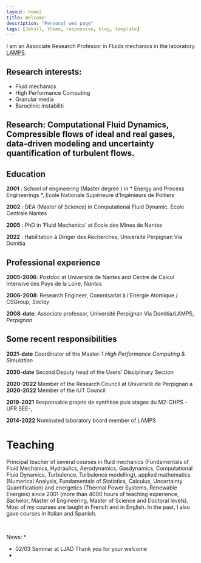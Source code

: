 ```yaml
---
layout: home2
title: Welcome!
description: "Personal web page"
tags: [Jekyll, theme, responsive, blog, template]
---
```


I am an Associate Research Professor in Fluids mechanics in the laboratory [LAMPS](https://lamps.univ-perp.fr/).

## Research interests:
* Fluid mechanics
* High Performance Computing
* Granular media
* Baroclinic instabiliti




## Research: Computational Fluid Dynamics, Compressible flows of ideal and real gases, data-driven modeling and uncertainty quantification of turbulent flows.

## Education

**2001** : School of engineering (Master degree ) in  * Energy and Process Engineerings *, Ecole Nationale Supérieure d'Ingénieurs de Poitiers

**2002** : DEA (Master of Science) in Computational Fluid Dynamic, Ecole Centrale Nantes

**2005** : PhD in ‘Fluid Mechanics' at Ecole des Mines de Nantes

**2022** : Habilitation à Diriger des Recherches, Université Perpignan Via Domitia

## Professional experience

**2005-2006**: Postdoc at Université de Nantes and Centre de Calcul Intensive des Pays de la Loire,  *Nantes*

**2006-2008**: Research Engineer, Commisariat à l'Energie Atomique / CSGroup, *Saclay*

**2008-date**: Associate professor, Université Perpignan Via Domitia/LAMPS, *Perpignan* 

## Some recent responsibilities

**2021-date**  Coordinator  of the  Master-1 *High Performance Computing & Simulation*

**2020-date**  Second Deputy head of the Users' Disciplinary Section

**2020-2022** Member of the Research Council at Université de Perpignan
a
**2020-2022** Member of the IUT Council

**2019-2021** Responsable projets de synthèse puis stages du M2-CHPS -UFR SEE-,

**2014-2022** Nominated laboratory board member of LAMPS

# Teaching

Principal teacher of several courses in fluid mechanics (Fundamentals of Fluid Mechanics, Hydraulics, Aerodynamics, Gasdynamics, Computational Fluid Dynamics, Turbulence, Turbulence modelling),
applied mathematics (Numerical Analysis, Fundamentals of Statistics, Calculus, Uncertainty Quantification) and energetics (Thermal Power Systems, Renewable Energies)
since 2001 (more than 4000 hours of teaching experience, Bachelor, Master of Engineering, Master of Science and Doctoral levels). Most of my courses are taught in French and in English.
In the past, I also gave courses in Italian and Spanish.

<br>

News:
* 
* 02/03 Seminar at LJAD Thank you for your welcome 
* 





